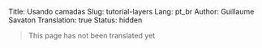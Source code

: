 Title: Usando camadas
Slug: tutorial-layers
Lang: pt_br
Author: Guillaume Savaton
Translation: true
Status: hidden

> This page has not been translated yet
